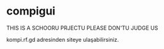 # compigui

THIS IS A SCHOORU PRJECTU PLEASE DON'TU JUDGE US

kompi.rf.gd adresinden siteye ulaşabilirsiniz.
